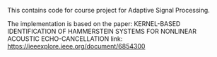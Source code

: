 This contains code for course project for Adaptive Signal Processing.

The implementation is based on the paper: KERNEL-BASED IDENTIFICATION OF HAMMERSTEIN SYSTEMS
FOR NONLINEAR ACOUSTIC ECHO-CANCELLATION
link: https://ieeexplore.ieee.org/document/6854300
